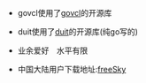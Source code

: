 - govcl使用了[govcl](https://github.com/ying32/govcl)的开源库
- duit使用了[duit](https://github.com/mjl-/duit)的开源库(纯go写的)

- 业余爱好　水平有限

- 中国大陆用户下载地址:[freeSky](http://www.aquarianage.xyz:5212/#/s/AZTw)


